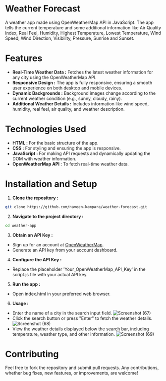 # Weather Forecast
A weather app made using OpenWeatherMap API in JavaScript.  The app tells the current temperature and some additional information like Air Quality Index, Real Feel, Humidity, Highest Temperature, Lowest Temperature, Wind Speed, Wind Direction, Visibility, Pressure, Sunrise and Sunset.
# **Features**
+ **Real-Time Weather Data :** Fetches the latest weather information for any city using the OpenWeatherMap API.
+ **Responsive Design :** The app is fully responsive, ensuring a smooth user experience on both desktop and mobile devices.
+ **Dynamic Backgrounds :** Background images change according to the current weather condition (e.g., sunny, cloudy, rainy).
+ **Additional Weather Details :** Includes information like wind speed, humidity, real feel, air quality, and weather description.
# **Technologies Used**
+ **HTML :** For the basic structure of the app.
+ **CSS :** For styling and ensuring the app is responsive.
+ **JavaScript :** For making API requests and dynamically updating the DOM with weather information.
+ **OpenWeatherMap API :** To fetch real-time weather data.
# **Installation and Setup**
1. **Clone the repository :**
```bash
git clone https://github.com/naveen-kampara/weather-forecast.git
```
2. **Navigate to the project directory :**
```bash
cd weather-app
```
3. **Obtain an API Key :**
  + Sign up for an account at [OpenWeatherMap](https://home.openweathermap.org/users/sign_up).
  + Generate an API key from your account dashboard.
4. **Configure the API Key :**
  + Replace the placeholder 'Your_OpenWeatherMap_API_Key' in the script.js file with your actual API key.
5. **Run the app :**
  + Open index.html in your preferred web browser.
6. **Usage :**
  + Enter the name of a city in the search input field.
    ![Screenshot (67)](https://github.com/user-attachments/assets/38333569-5ce1-42d9-861e-9412baee6bb5)
  + Click the search button or press "Enter" to fetch the weather details.
    ![Screenshot (68)](https://github.com/user-attachments/assets/b51fefea-1538-4e78-89fd-0c604ab87322)
  + View the weather details displayed below the search bar, including temperature, weather type, and other information.
    ![Screenshot (69)](https://github.com/user-attachments/assets/aa738e7b-9ff9-4e75-a711-4c7e7ae37968)
# **Contributing**
  Feel free to fork the repository and submit pull requests. Any contributions, whether bug fixes, new features, or improvements, are welcome!




